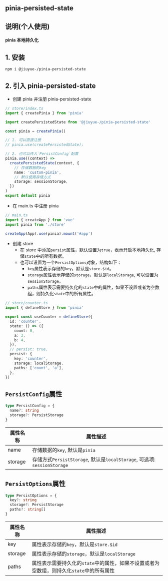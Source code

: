 ## pinia-persisted-state

## 说明(个人使用)

#### pinia 本地持久化

## 1. 安装

```bash
npm i @jiuyue-/pinia-persisted-state
```

## 2. 引入 pinia-persisted-state

- 创建 pinia 并注册 pinia-persisted-state

```ts
// store/index.ts
import { createPinia } from 'pinia'

import createPersistedState from '@jiuyue-/pinia-persisted-state'

const pinia = createPinia()

// 1. 可以直接注册
// pinia.use(createPersistedState);

// 2. 也可以传入`PersistConfig`配置
pinia.use((context) =>
  createPersistedState(context, {
    // 存储数据的key
    name: 'custom-pinia',
    // 默认使用存储方式
    storage: sessionStorage,
  })
)
export default pinia
```

- 在 main.ts 中注册 pinia

```ts
// main.ts
import { createApp } from 'vue'
import pinia from './store'

createApp(App).use(pinia).mount('#app')
```

- 创建 store
  - 在 store 中添加`persist`属性，默认设置为`true`，表示开启本地持久化, 存储`state`中的所有数据。
  - 也可以设置为一个`PersistOptions`对象，结构如下：
    - `key`属性表示存储的`key`，默认是`store.$id`。
    - `storage`属性表示存储的`storage`，默认是`localStorage`, 可以设置为`sessionStorage`。
    - `paths`属性表示需要持久化的`state`中的属性，如果不设置或者为空数组，则持久化`state`中的所有属性。

```ts
// store/counter.ts
import { defineStore } from 'pinia'

export const useCounter = defineStore({
  id: 'counter',
  state: () => ({
    count: 0,
    a: 3,
    b: 4,
  }),
  // persist: true,
  persist: {
    key: 'counter',
    storage: localStorage,
    paths: ['count', 'a'],
  },
})
```

## `PersistConfig`属性

```ts
type PersistConfig = {
  name?: string
  storage?: PersistStorage
}
```

| 属性名称 | 属性描述                                                                 |
| -------- | ------------------------------------------------------------------------ |
| name     | 存储数据的`key`, 默认是`pinia`                                           |
| storage  | 存储方式`PersistStorage`, 默认是`localStorage`, 可选项: `sessionStorage` |

## `PersistOptions`属性

```ts
type PersistOptions = {
  key?: string
  storage?: PersistStorage
  paths?: string[]
}
```

| 属性名称 | 属性描述                               |
| -------- | -------------------------------------- |
| key      | 属性表示存储的`key`，默认是`store.$id` |
| storage  | 属性表示存储的`storage`，默认是`localStorage` |
| paths    | 属性表示需要持久化的`state`中的属性，如果不设置或者为空数组，则持久化`state`中的所有属性 |
